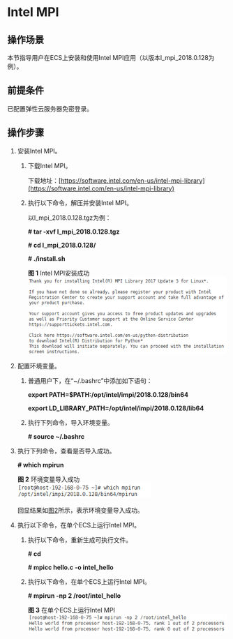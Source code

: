 # Intel MPI<a name="ZH-CN_TOPIC_0078129485"></a>

## 操作场景<a name="section37559482203017"></a>

本节指导用户在ECS上安装和使用Intel MPI应用（以版本l\_mpi\_2018.0.128为例）。

## 前提条件<a name="section47764941203023"></a>

已配置弹性云服务器免密登录。

## 操作步骤<a name="section41682873203028"></a>

1.  安装Intel MPI。
    1.  下载Intel MPI。

        下载地址：[https://software.intel.com/en-us/intel-mpi-library](https://software.intel.com/en-us/intel-mpi-library)

    2.  执行以下命令，解压并安装Intel MPI。

        以l\_mpi\_2018.0.128.tgz为例：

        **\# tar -xvf l\_mpi\_2018.0.128.tgz**

        **\# cd l\_mpi\_2018.0.128/**

        **\# ./install.sh**

        **图 1**  Intel MPI安装成功<a name="fig38533160203128"></a>  
        ![](figures/Intel-MPI安装成功.png "Intel-MPI安装成功")


2.  配置环境变量。
    1.  普通用户下，在“\~/.bashrc”中添加如下语句：

        **export PATH=$PATH:/opt/intel/impi/2018.0.128/bin64**

        **export LD\_LIBRARY\_PATH=/opt/intel/impi/2018.0.128/lib64**

    2.  执行下列命令，导入环境变量。

        **\# source \~/.bashrc**


3.  执行下列命令，查看是否导入成功。

    **\# which mpirun**

    **图 2**  环境变量导入成功<a name="fig177461046619"></a>  
    ![](figures/环境变量导入成功.png "环境变量导入成功")

    回显结果如[图2](#fig177461046619)所示，表示环境变量导入成功。

4.  执行以下命令，在单个ECS上运行Intel MPI。
    1.  执行以下命令，重新生成可执行文件。

        **\# cd**

        **\# mpicc hello.c -o intel\_hello**

    2.  执行以下命令，在单个ECS上运行Intel MPI。

        **\# mpirun -np 2 /root/intel\_hello**

        **图 3**  在单个ECS上运行Intel MPI<a name="fig1267315562373"></a>  
        ![](figures/在单个ECS上运行Intel-MPI.png "在单个ECS上运行Intel-MPI")



